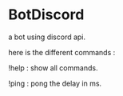 # BotDiscord
a bot using discord api.

here is the different commands :  

!help : show all commands.  

!ping : pong the delay in ms.

